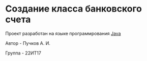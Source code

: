 # Создание класса банковского счета

Проект разработан на языке программрования [Java](https://ru.wikipedia.org/wiki/Java)

Автор - Пучков А. И.

Группа - 22ИТ17
